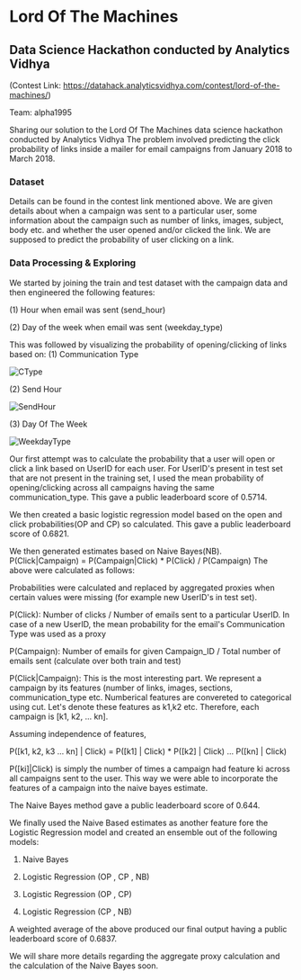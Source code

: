 # Lord Of The Machines
## Data Science Hackathon conducted by Analytics Vidhya

(Contest Link: https://datahack.analyticsvidhya.com/contest/lord-of-the-machines/)

Team: alpha1995

Sharing our solution to the Lord Of The Machines data science hackathon conducted by Analytics Vidhya
The problem involved predicting the click probability of links inside a mailer for email campaigns from January 2018 to March 2018.

### Dataset
Details can be found in the contest link mentioned above. We are given details about when a campaign was sent to a particular user, some information about the campaign such as number of links, images, subject, body etc. and whether the user opened and/or clicked the link.
We are supposed to predict the probability of user clicking on a link.

### Data Processing & Exploring
We started by joining the train and test dataset with the campaign data and then engineered the following features:

(1) Hour when email was sent (send_hour)

(2) Day of the week when email was sent (weekday_type)

This was followed by visualizing the probability of opening/clicking of links based on:
(1) Communication Type

 ![CType](https://github.com/tusharsircar95/LordOfTheMachines-Analytics_Vidhya-/blob/master/CType_vs_Prob.png)

(2) Send Hour

![SendHour](https://github.com/tusharsircar95/LordOfTheMachines-Analytics_Vidhya-/blob/master/SendHour_vs_Prob.png)

(3) Day Of The Week

![WeekdayType](https://github.com/tusharsircar95/LordOfTheMachines-Analytics_Vidhya-/blob/master/WeekdayType_vs_Prob.png)


Our first attempt was to calculate the probability that a user will open or click a link based on UserID for each user. For UserID's present in test set that are not present in the training set, I used the mean probability of opening/clicking across all campaigns having the same communication_type. This gave a public leaderboard score of 0.5714.

We then created a basic logistic regression model based on the open and click probabilities(OP and CP) so calculated. This gave a public leaderboard score of 0.6821.

We then generated estimates based on Naive Bayes(NB).
P(Click|Campaign) = P(Campaign|Click) * P(Click) / P(Campaign)
The above were calculated as follows:


Probabilities were calculated and replaced by aggregated proxies when certain values were missing (for example new UserID's in test set).


P(Click): Number of clicks / Number of emails sent to a particular UserID. In case of a new UserID, the mean probability for the email's Communication Type was used as a proxy

P(Campaign): Number of emails for given Campaign_ID / Total number of emails sent (calculate over both train and test)

P(Click|Campaign): This is the most interesting part. We represent a campaign by its features (number of links, images, sections, communication_type etc. Numberical features are convereted to categorical using cut. Let's denote these features as k1,k2 etc.
Therefore, each campaign is [k1, k2, ... kn].

Assuming independence of features,

P([k1, k2, k3 ... kn] | Click) = P([k1] | Click) * P([k2] | Click) ... P([kn] | Click)

P([ki]|Click) is simply the number of times a campaign had feature ki across all campaigns sent to the user. This way we were able to incorporate the features of a campaign into the naive bayes estimate.


The Naive Bayes method gave a public leaderboard score of 0.644.

We finally used the Naive Based estimates as another feature fore the Logistic Regression model and created an ensemble out of the following models:

1) Naive Bayes

2) Logistic Regression (OP , CP , NB)

3) Logistic Regression (OP , CP)

4) Logistic Regression (CP , NB)

A weighted average of the above produced our final output having a public leaderboard score of 0.6837.

We will share more details regarding the aggregate proxy calculation and the calculation of the Naive Bayes soon.






